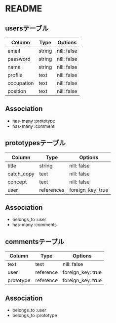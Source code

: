 # README

## usersテーブル

| Column     |  Type  | Options     |
| ---------- | ------ | ----------- |
| email      | string | nill: false |
| password   | string | nill: false |
| name       | string | nill: false |
| profile    | text   | nill: false |
| occupation | text   | nill: false |
| position   | text   | nill: false |


## Association
- has-many :prototype
- has-many :comment



## prototypesテーブル

| Column     | Type       | Options           |
| -------    | ------     | ----------------- |
| title      | string     | nill: false       |
| catch_copy | text       | nill: false       |
| concept    | text       | nill: false       |
| user       | references | foreign_key: true |


## Association
- belongs_to :user
- has-many :comments

## commentsテーブル

| Column    | Type      | Options           |
| --------- | --------- | ----------------- |
| text      | text      | nill: false       |
| user      | reference | foreign_key: true |
| prototype | reference | foreign_key: true |


## Association
- belongs_to :user
- belongs_to :prototype
